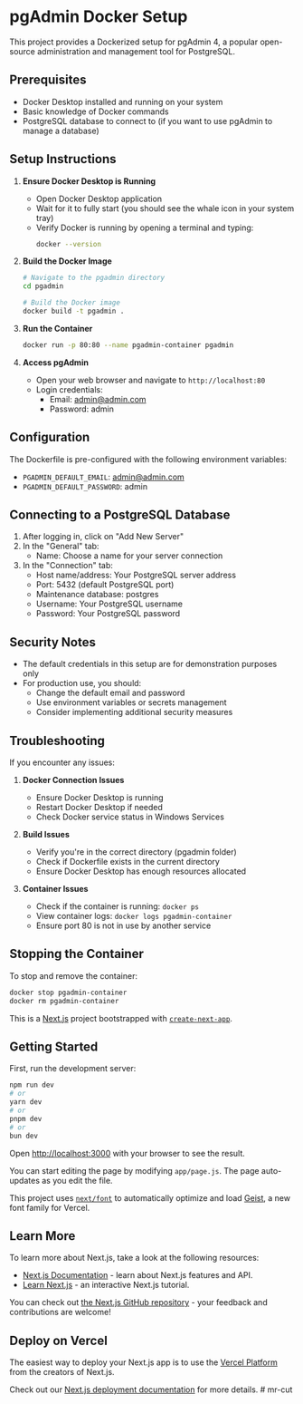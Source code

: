 # pgAdmin Docker Setup

This project provides a Dockerized setup for pgAdmin 4, a popular open-source administration and management tool for PostgreSQL.

## Prerequisites

- Docker Desktop installed and running on your system
- Basic knowledge of Docker commands
- PostgreSQL database to connect to (if you want to use pgAdmin to manage a database)

## Setup Instructions

1. **Ensure Docker Desktop is Running**
   - Open Docker Desktop application
   - Wait for it to fully start (you should see the whale icon in your system tray)
   - Verify Docker is running by opening a terminal and typing:
     ```bash
     docker --version
     ```

2. **Build the Docker Image**
   ```bash
   # Navigate to the pgadmin directory
   cd pgadmin
   
   # Build the Docker image
   docker build -t pgadmin .
   ```

3. **Run the Container**
   ```bash
   docker run -p 80:80 --name pgadmin-container pgadmin
   ```

4. **Access pgAdmin**
   - Open your web browser and navigate to `http://localhost:80`
   - Login credentials:
     - Email: admin@admin.com
     - Password: admin

## Configuration

The Dockerfile is pre-configured with the following environment variables:
- `PGADMIN_DEFAULT_EMAIL`: admin@admin.com
- `PGADMIN_DEFAULT_PASSWORD`: admin

## Connecting to a PostgreSQL Database

1. After logging in, click on "Add New Server"
2. In the "General" tab:
   - Name: Choose a name for your server connection
3. In the "Connection" tab:
   - Host name/address: Your PostgreSQL server address
   - Port: 5432 (default PostgreSQL port)
   - Maintenance database: postgres
   - Username: Your PostgreSQL username
   - Password: Your PostgreSQL password

## Security Notes

- The default credentials in this setup are for demonstration purposes only
- For production use, you should:
  - Change the default email and password
  - Use environment variables or secrets management
  - Consider implementing additional security measures

## Troubleshooting

If you encounter any issues:

1. **Docker Connection Issues**
   - Ensure Docker Desktop is running
   - Restart Docker Desktop if needed
   - Check Docker service status in Windows Services

2. **Build Issues**
   - Verify you're in the correct directory (pgadmin folder)
   - Check if Dockerfile exists in the current directory
   - Ensure Docker Desktop has enough resources allocated

3. **Container Issues**
   - Check if the container is running: `docker ps`
   - View container logs: `docker logs pgadmin-container`
   - Ensure port 80 is not in use by another service

## Stopping the Container

To stop and remove the container:
```bash
docker stop pgadmin-container
docker rm pgadmin-container
```

This is a [Next.js](https://nextjs.org) project bootstrapped with [`create-next-app`](https://github.com/vercel/next.js/tree/canary/packages/create-next-app).

## Getting Started

First, run the development server:

```bash
npm run dev
# or
yarn dev
# or
pnpm dev
# or
bun dev
```

Open [http://localhost:3000](http://localhost:3000) with your browser to see the result.

You can start editing the page by modifying `app/page.js`. The page auto-updates as you edit the file.

This project uses [`next/font`](https://nextjs.org/docs/app/building-your-application/optimizing/fonts) to automatically optimize and load [Geist](https://vercel.com/font), a new font family for Vercel.

## Learn More

To learn more about Next.js, take a look at the following resources:

- [Next.js Documentation](https://nextjs.org/docs) - learn about Next.js features and API.
- [Learn Next.js](https://nextjs.org/learn) - an interactive Next.js tutorial.

You can check out [the Next.js GitHub repository](https://github.com/vercel/next.js) - your feedback and contributions are welcome!

## Deploy on Vercel

The easiest way to deploy your Next.js app is to use the [Vercel Platform](https://vercel.com/new?utm_medium=default-template&filter=next.js&utm_source=create-next-app&utm_campaign=create-next-app-readme) from the creators of Next.js.

Check out our [Next.js deployment documentation](https://nextjs.org/docs/app/building-your-application/deploying) for more details.
#   m r - c u t 
 
 